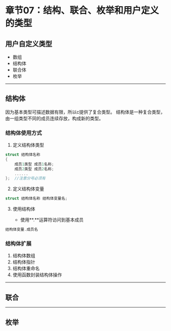 # 章节07：结构、联合、枚举和用户定义的类型

## 用户自定义类型

* 数组
* 结构体
* 联合体
* 枚举

***
## 结构体

因为基本类型可描述数据有限，所以c提供了复合类型。
结构体是一种复合类型，由一组类型不同的成员连续存放，构成新的类型。

### 结构体使用方式
1. 定义结构体类型

```c
struct 结构体名称
{
    成员1类型 成员1名称;
    成员2类型 成员2名称;
    ......
};  //注意分号必须有
```

2. 定义结构体变量

```c
struct 结构体名称 结构体变量名;
```

3. 使用结构体

    * 使用**.**运算符访问到基本成员

```c
结构体变量.成员名
```

### 结构体扩展
1. 结构体数组
2. 结构体指针
3. 结构体重命名
4. 使用函数封装结构体操作

***
## 联合

***
## 枚举
